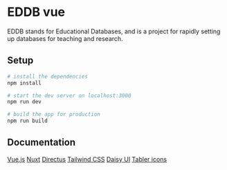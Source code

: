 # EDDB vue

EDDB stands for Educational Databases, and is a project for rapidly setting up databases for teaching and research.

## Setup

```bash
# install the dependencies
npm install

# start the dev server on localhost:3000
npm run dev

# build the app for production
npm run build
```

## Documentation

[Vue.js](https://vuejs.org/)
[Nuxt](https://nuxt.com)
[Directus](https://directus.io/)
[Tailwind CSS](https://tailwindcss.com)
[Daisy UI](https://daisyui.com)
[Tabler icons](https://tabler-icons.io/)


